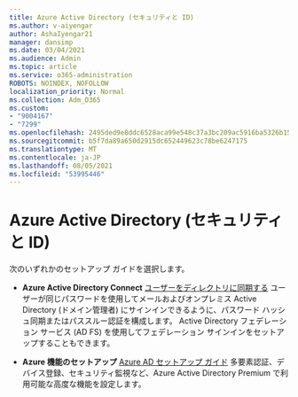```yaml
---
title: Azure Active Directory (セキュリティと ID)
ms.author: v-aiyengar
author: AshaIyengar21
manager: dansimp
ms.date: 03/04/2021
ms.audience: Admin
ms.topic: article
ms.service: o365-administration
ROBOTS: NOINDEX, NOFOLLOW
localization_priority: Normal
ms.collection: Adm_O365
ms.custom:
- "9004167"
- "7299"
ms.openlocfilehash: 2495ded9e8ddc6528aca99e548c37a3bc209ac5916ba5326b15c8ff4fab46ded
ms.sourcegitcommit: b5f7da89a650d2915dc652449623c78be6247175
ms.translationtype: MT
ms.contentlocale: ja-JP
ms.lasthandoff: 08/05/2021
ms.locfileid: "53995446"
---
```

# <a name="azure-active-directory-security-and-identity"></a>Azure Active Directory (セキュリティと ID)

次のいずれかのセットアップ ガイドを選択します。

- **Azure Active Directory Connect** [ユーザーをディレクトリに同期する](https://go.microsoft.com/fwlink/?linkid=2071310) ユーザーが同じパスワードを使用してメールおよびオンプレミス Active Directory (ドメイン管理者) にサインインできるように、パスワード ハッシュ同期またはパススルー認証を構成します。 Active Directory フェデレーション サービス (AD FS) を使用してフェデレーション サインインをセットアップすることもできます。

- **Azure 機能のセットアップ** [Azure AD セットアップ ガイド](https://go.microsoft.com/fwlink/?linkid=2134390) 多要素認証、デバイス登録、セキュリティ監視など、Azure Active Directory Premium で利用可能な高度な機能を設定します。
